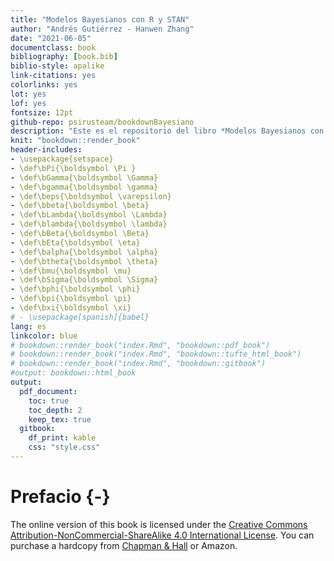 ```yaml
--- 
title: "Modelos Bayesianos con R y STAN"
author: "Andrés Gutiérrez - Hanwen Zhang"
date: "2021-06-05"
documentclass: book
bibliography: [book.bib]
biblio-style: apalike
link-citations: yes
colorlinks: yes
lot: yes
lof: yes
fontsize: 12pt
github-repo: psirusteam/bookdownBayesiano
description: "Este es el repositorio del libro *Modelos Bayesianos con R y STAN*."
knit: "bookdown::render_book"
header-includes:
- \usepackage{setspace}
- \def\bPi{\boldsymbol \Pi }
- \def\bGamma{\boldsymbol \Gamma}
- \def\bgamma{\boldsymbol \gamma}
- \def\beps{\boldsymbol \varepsilon}
- \def\bbeta{\boldsymbol \beta}
- \def\bLambda{\boldsymbol \Lambda}
- \def\blambda{\boldsymbol \lambda}
- \def\bBeta{\boldsymbol \Beta}
- \def\bEta{\boldsymbol \eta}
- \def\balpha{\boldsymbol \alpha}
- \def\btheta{\boldsymbol \theta}
- \def\bmu{\boldsymbol \mu}
- \def\bSigma{\boldsymbol \Sigma}
- \def\bphi{\boldsymbol \phi}
- \def\bpi{\boldsymbol \pi}
- \def\bxi{\boldsymbol \xi}
# - \usepackage[spanish]{babel}
lang: es
linkcolor: blue
# bookdown::render_book("index.Rmd", "bookdown::pdf_book")
# bookdown::render_book("index.Rmd", "bookdown::tufte_html_book")
# bookdown::render_book("index.Rmd", "bookdown::gitbook")
#output: bookdown::html_book
output:
  pdf_document:
    toc: true
    toc_depth: 2
    keep_tex: true
  gitbook:
    df_print: kable
    css: "style.css"
---
```






# Prefacio {-}


<!-- ![Creative Commons License](https://mirrors.creativecommons.org/presskit/buttons/88x31/png/by-nc-sa.png)   -->
The online version of this book is licensed under the [Creative Commons Attribution-NonCommercial-ShareAlike 4.0 International License](http://creativecommons.org/licenses/by-nc-sa/4.0/). You can purchase a hardcopy from [Chapman & Hall](https://www.crcpress.com/product/isbn/9781138700109) or Amazon.
